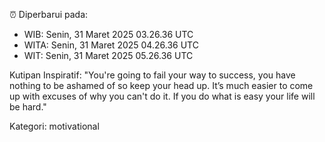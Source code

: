 ⏰ Diperbarui pada:
- WIB: Senin, 31 Maret 2025 03.26.36 UTC
- WITA: Senin, 31 Maret 2025 04.26.36 UTC
- WIT: Senin, 31 Maret 2025 05.26.36 UTC

Kutipan Inspiratif:
"You're going to fail your way to success, you have nothing to be ashamed of so keep your head up. It’s much easier to come up with excuses of why you can't do it. If you do what is easy your life will be hard."


Kategori: motivational

